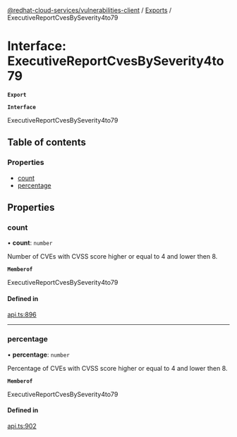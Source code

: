 [@redhat-cloud-services/vulnerabilities-client](../README.md) / [Exports](../modules.md) / ExecutiveReportCvesBySeverity4to79

# Interface: ExecutiveReportCvesBySeverity4to79

**`Export`**

**`Interface`**

ExecutiveReportCvesBySeverity4to79

## Table of contents

### Properties

- [count](ExecutiveReportCvesBySeverity4to79.md#count)
- [percentage](ExecutiveReportCvesBySeverity4to79.md#percentage)

## Properties

### count

• **count**: `number`

Number of CVEs with CVSS score higher or equal to 4 and lower then 8.

**`Memberof`**

ExecutiveReportCvesBySeverity4to79

#### Defined in

[api.ts:896](https://github.com/mkholjuraev/javascript-clients/blob/master/packages/vulnerabilities/api.ts#L896)

___

### percentage

• **percentage**: `number`

Percentage of CVEs with CVSS score higher or equal to 4 and lower then 8.

**`Memberof`**

ExecutiveReportCvesBySeverity4to79

#### Defined in

[api.ts:902](https://github.com/mkholjuraev/javascript-clients/blob/master/packages/vulnerabilities/api.ts#L902)
